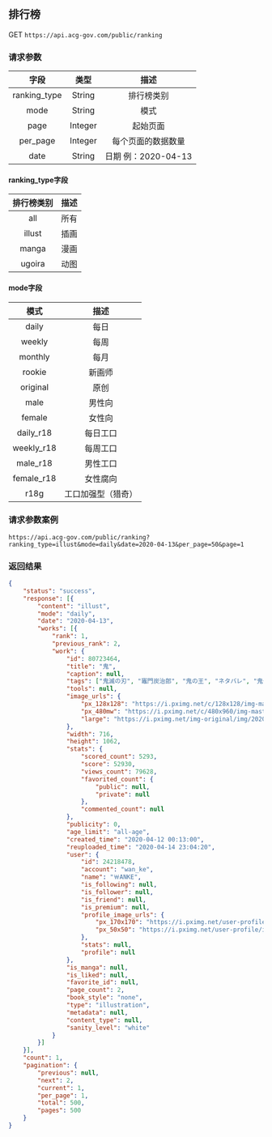 ## 排行榜

GET `https://api.acg-gov.com/public/ranking`

### 请求参数
| 字段  | 类型  | 描述  |
| :------------: | :------------: | :------------: |
| ranking_type  | String  | 排行榜类别  |
| mode  |  String |  模式 |
| page  |  Integer | 起始页面  |
| per_page  | Integer  | 每个页面的数据数量  |
| date  | String  | 日期 例：2020-04-13  |

#### ranking_type字段
| 排行榜类别  | 描述  |
| :------------: | :------------: |
|  all | 所有  |
| illust  |  插画 |
| manga  |  漫画 |
| ugoira  | 动图  |

#### mode字段
|  模式 | 描述  |
| :------------: | :------------: |
| daily  | 每日  |
| weekly  | 每周  |
| monthly  | 每月  |
|  rookie |  新画师 |
| original  | 原创  |
| male  |  男性向 |
| female  |  女性向 |
|  daily_r18 | 每日工口  |
| weekly_r18  |  每周工口 |
| male_r18  | 男性工口  |
| female_r18 |  女性腐向 |
| r18g  | 工口加强型（猎奇）  |

### 请求参数案例
`https://api.acg-gov.com/public/ranking?ranking_type=illust&mode=daily&date=2020-04-13&per_page=50&page=1`

### 返回结果
```json
{
	"status": "success",
	"response": [{
		"content": "illust",
		"mode": "daily",
		"date": "2020-04-13",
		"works": [{
			"rank": 1,
			"previous_rank": 2,
			"work": {
				"id": 80723464,
				"title": "鬼",
				"caption": null,
				"tags": ["鬼滅の刃", "竈門炭治郎", "鬼の王", "ネタバレ", "鬼化炭治郎", "鬼滅の刃20000users入り"],
				"tools": null,
				"image_urls": {
					"px_128x128": "https://i.pximg.net/c/128x128/img-master/img/2020/04/14/23/04/20/80723464_p0_square1200.jpg",
					"px_480mw": "https://i.pximg.net/c/480x960/img-master/img/2020/04/14/23/04/20/80723464_p0_master1200.jpg",
					"large": "https://i.pximg.net/img-original/img/2020/04/14/23/04/20/80723464_p0.jpg"
				},
				"width": 716,
				"height": 1062,
				"stats": {
					"scored_count": 5293,
					"score": 52930,
					"views_count": 79628,
					"favorited_count": {
						"public": null,
						"private": null
					},
					"commented_count": null
				},
				"publicity": 0,
				"age_limit": "all-age",
				"created_time": "2020-04-12 00:13:00",
				"reuploaded_time": "2020-04-14 23:04:20",
				"user": {
					"id": 24218478,
					"account": "wan_ke",
					"name": "￦ANKE",
					"is_following": null,
					"is_follower": null,
					"is_friend": null,
					"is_premium": null,
					"profile_image_urls": {
						"px_170x170": "https://i.pximg.net/user-profile/img/2019/10/22/04/04/45/16445257_404ce224320f5dac49b6715fafd3824d_170.jpg",
						"px_50x50": "https://i.pximg.net/user-profile/img/2019/10/22/04/04/45/16445257_404ce224320f5dac49b6715fafd3824d_50.jpg"
					},
					"stats": null,
					"profile": null
				},
				"is_manga": null,
				"is_liked": null,
				"favorite_id": null,
				"page_count": 2,
				"book_style": "none",
				"type": "illustration",
				"metadata": null,
				"content_type": null,
				"sanity_level": "white"
			}
		}]
	}],
	"count": 1,
	"pagination": {
		"previous": null,
		"next": 2,
		"current": 1,
		"per_page": 1,
		"total": 500,
		"pages": 500
	}
}
```
